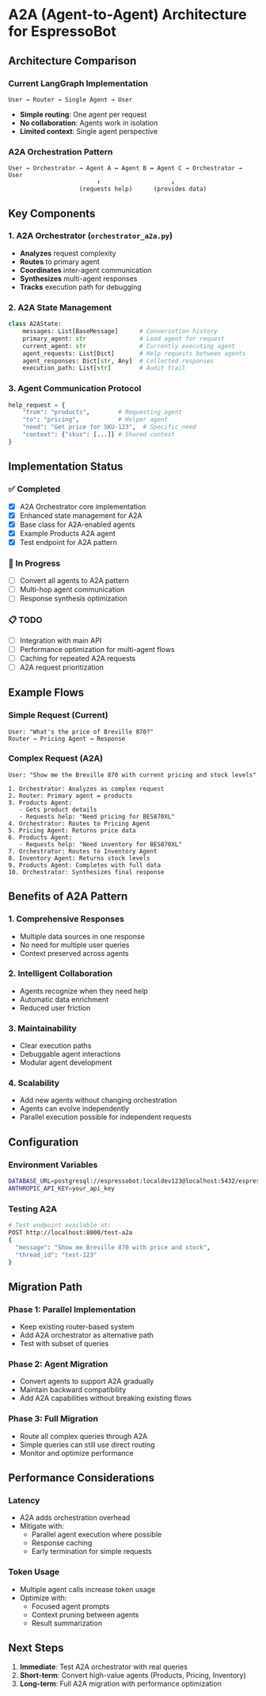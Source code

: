 # A2A (Agent-to-Agent) Architecture for EspressoBot

## Architecture Comparison

### Current LangGraph Implementation
```
User → Router → Single Agent → User
```
- **Simple routing**: One agent per request
- **No collaboration**: Agents work in isolation
- **Limited context**: Single agent perspective

### A2A Orchestration Pattern
```
User → Orchestrator → Agent A ↔ Agent B ↔ Agent C → Orchestrator → User
                         ↑                    ↓
                    (requests help)      (provides data)
```

## Key Components

### 1. A2A Orchestrator (`orchestrator_a2a.py`)
- **Analyzes** request complexity
- **Routes** to primary agent
- **Coordinates** inter-agent communication
- **Synthesizes** multi-agent responses
- **Tracks** execution path for debugging

### 2. A2A State Management
```python
class A2AState:
    messages: List[BaseMessage]      # Conversation history
    primary_agent: str               # Lead agent for request
    current_agent: str               # Currently executing agent
    agent_requests: List[Dict]       # Help requests between agents
    agent_responses: Dict[str, Any]  # Collected responses
    execution_path: List[str]        # Audit trail
```

### 3. Agent Communication Protocol
```python
help_request = {
    "from": "products",        # Requesting agent
    "to": "pricing",           # Helper agent
    "need": "Get price for SKU-123",  # Specific need
    "context": {"skus": [...]} # Shared context
}
```

## Implementation Status

### ✅ Completed
- [x] A2A Orchestrator core implementation
- [x] Enhanced state management for A2A
- [x] Base class for A2A-enabled agents
- [x] Example Products A2A agent
- [x] Test endpoint for A2A pattern

### 🔄 In Progress
- [ ] Convert all agents to A2A pattern
- [ ] Multi-hop agent communication
- [ ] Response synthesis optimization

### 📋 TODO
- [ ] Integration with main API
- [ ] Performance optimization for multi-agent flows
- [ ] Caching for repeated A2A requests
- [ ] A2A request prioritization

## Example Flows

### Simple Request (Current)
```
User: "What's the price of Breville 870?"
Router → Pricing Agent → Response
```

### Complex Request (A2A)
```
User: "Show me the Breville 870 with current pricing and stock levels"

1. Orchestrator: Analyzes as complex request
2. Router: Primary agent = products
3. Products Agent: 
   - Gets product details
   - Requests help: "Need pricing for BES870XL"
4. Orchestrator: Routes to Pricing Agent
5. Pricing Agent: Returns price data
6. Products Agent: 
   - Requests help: "Need inventory for BES870XL"
7. Orchestrator: Routes to Inventory Agent
8. Inventory Agent: Returns stock levels
9. Products Agent: Completes with full data
10. Orchestrator: Synthesizes final response
```

## Benefits of A2A Pattern

### 1. **Comprehensive Responses**
- Multiple data sources in one response
- No need for multiple user queries
- Context preserved across agents

### 2. **Intelligent Collaboration**
- Agents recognize when they need help
- Automatic data enrichment
- Reduced user friction

### 3. **Maintainability**
- Clear execution paths
- Debuggable agent interactions
- Modular agent development

### 4. **Scalability**
- Add new agents without changing orchestration
- Agents can evolve independently
- Parallel execution possible for independent requests

## Configuration

### Environment Variables
```bash
DATABASE_URL=postgresql://espressobot:localdev123@localhost:5432/espressobot_dev
ANTHROPIC_API_KEY=your_api_key
```

### Testing A2A
```bash
# Test endpoint available at:
POST http://localhost:8000/test-a2a
{
  "message": "Show me Breville 870 with price and stock",
  "thread_id": "test-123"
}
```

## Migration Path

### Phase 1: Parallel Implementation
- Keep existing router-based system
- Add A2A orchestrator as alternative path
- Test with subset of queries

### Phase 2: Agent Migration
- Convert agents to support A2A gradually
- Maintain backward compatibility
- Add A2A capabilities without breaking existing flows

### Phase 3: Full Migration
- Route all complex queries through A2A
- Simple queries can still use direct routing
- Monitor and optimize performance

## Performance Considerations

### Latency
- A2A adds orchestration overhead
- Mitigate with:
  - Parallel agent execution where possible
  - Response caching
  - Early termination for simple requests

### Token Usage
- Multiple agent calls increase token usage
- Optimize with:
  - Focused agent prompts
  - Context pruning between agents
  - Result summarization

## Next Steps

1. **Immediate**: Test A2A orchestrator with real queries
2. **Short-term**: Convert high-value agents (Products, Pricing, Inventory)
3. **Long-term**: Full A2A migration with performance optimization